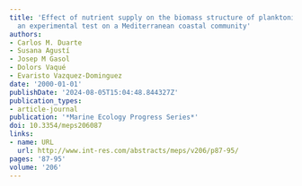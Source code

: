 ```yaml
---
title: 'Effect of nutrient supply on the biomass structure of planktonic communities:
  an experimental test on a Mediterranean coastal community'
authors:
- Carlos M. Duarte
- Susana Agustí
- Josep M Gasol
- Dolors Vaqué
- Evaristo Vazquez-Dominguez
date: '2000-01-01'
publishDate: '2024-08-05T15:04:48.844327Z'
publication_types:
- article-journal
publication: '*Marine Ecology Progress Series*'
doi: 10.3354/meps206087
links:
- name: URL
  url: http://www.int-res.com/abstracts/meps/v206/p87-95/
pages: '87-95'
volume: '206'
---
```


